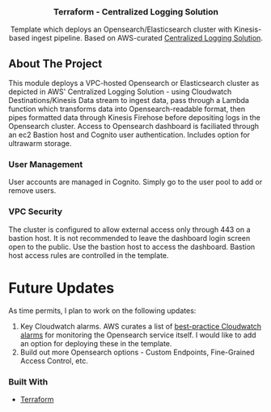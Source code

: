 <div id="top"></div>

<!-- PROJECT LOGO -->
<br />
<div align="center">
  <a href="https://github.com/itprosource/terraform-aws-centralized-logging">
  </a>

<h3 align="center">Terraform - Centralized Logging Solution</h3>

  <p align="center">
    Template which deploys an Opensearch/Elasticsearch cluster with Kinesis-based ingest pipeline. Based on AWS-curated <a href="https://aws.amazon.com/solutions/implementations/centralized-logging/">Centralized Logging Solution</a>.
    <br />
  </p>
</div>

<!-- ABOUT THE PROJECT -->
## About The Project
This module deploys a VPC-hosted Opensearch or Elasticsearch cluster as depicted in AWS' Centralized Logging Solution - using Cloudwatch Destinations/Kinesis Data stream to ingest data, pass through a Lambda function which transforms data into Opensearch-readable format, then pipes formatted data through Kinesis Firehose before depositing logs in the Opensearch cluster. Access to Opensearch dashboard is faciliated through an ec2 Bastion host and Cognito user authentication. Includes option for ultrawarm storage. 

### User Management
User accounts are managed in Cognito. Simply go to the user pool to add or remove users. 

### VPC Security
The cluster is configured to allow external access only through 443 on a bastion host. It is not recommended to leave the dashboard login screen open to the public. Use the bastion host to access the dashboard. Bastion host access rules are controlled in the template. 

# Future Updates
As time permits, I plan to work on the following updates:
1. Key Cloudwatch alarms. AWS curates a list of <a href="(https://docs.aws.amazon.com/opensearch-service/latest/developerguide/cloudwatch-alarms.html)">best-practice Cloudwatch alarms</a> for monitoring the Opensearch service itself. I would like to add an option for deploying these in the template. 
2. Build out more Opensearch options - Custom Endpoints, Fine-Grained Access Control, etc. 

### Built With

* [Terraform](https://www.terraform.io/)


